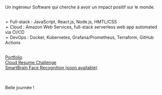 Un ingénieur Software qui cherche à avoir un impact positif sur le monde.<br><br>

➢ Full-stack : JavaScript, React.js, Node.js, HMTL/CSS<br>
➢ Cloud : Amazon Web Services, full-stack serverless web app automated via CI/CD<br>
➢ DevOps : Docker, Kubernetes, Grafana/Prometheus, Terraform, GitHub Actions<br><br>

[Portfolio](https://jagaesh.github.io)<br>
[Cloud Resume Challenge](https://cloud-resume-challenge.charlescloudjourney.com)<br>
[SmartBrain Face Recognition (soon available)](https://github.com/Jagaesh)<br><br><br>

Belle journée !
